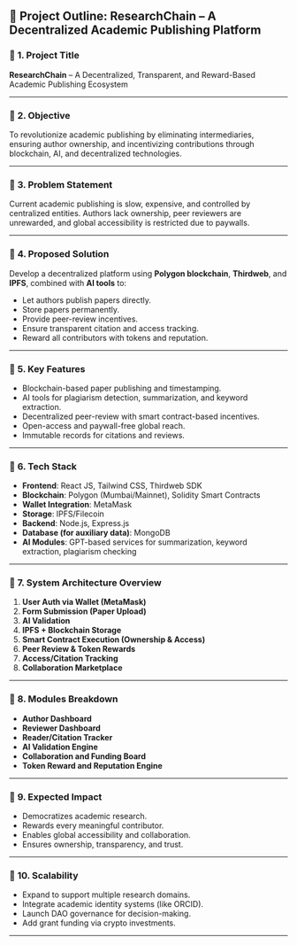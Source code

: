 ## 📘 **Project Outline: ResearchChain – A Decentralized Academic Publishing Platform**


### 🔹 **1. Project Title**

**ResearchChain** – A Decentralized, Transparent, and Reward-Based Academic Publishing Ecosystem

---

### 🔹 **2. Objective**

To revolutionize academic publishing by eliminating intermediaries, ensuring author ownership, and incentivizing contributions through blockchain, AI, and decentralized technologies.

---

### 🔹 **3. Problem Statement**

Current academic publishing is slow, expensive, and controlled by centralized entities. Authors lack ownership, peer reviewers are unrewarded, and global accessibility is restricted due to paywalls.

---

### 🔹 **4. Proposed Solution**

Develop a decentralized platform using **Polygon blockchain**, **Thirdweb**, and **IPFS**, combined with **AI tools** to:

* Let authors publish papers directly.
* Store papers permanently.
* Provide peer-review incentives.
* Ensure transparent citation and access tracking.
* Reward all contributors with tokens and reputation.

---

### 🔹 **5. Key Features**

* Blockchain-based paper publishing and timestamping.
* AI tools for plagiarism detection, summarization, and keyword extraction.
* Decentralized peer-review with smart contract-based incentives.
* Open-access and paywall-free global reach.
* Immutable records for citations and reviews.

---

### 🔹 **6. Tech Stack**

* **Frontend**: React JS, Tailwind CSS, Thirdweb SDK
* **Blockchain**: Polygon (Mumbai/Mainnet), Solidity Smart Contracts
* **Wallet Integration**: MetaMask
* **Storage**: IPFS/Filecoin
* **Backend**: Node.js, Express.js
* **Database (for auxiliary data)**: MongoDB
* **AI Modules**: GPT-based services for summarization, keyword extraction, plagiarism checking

---

### 🔹 **7. System Architecture Overview**

1. **User Auth via Wallet (MetaMask)**
2. **Form Submission (Paper Upload)**
3. **AI Validation**
4. **IPFS + Blockchain Storage**
5. **Smart Contract Execution (Ownership & Access)**
6. **Peer Review & Token Rewards**
7. **Access/Citation Tracking**
8. **Collaboration Marketplace**

---

### 🔹 **8. Modules Breakdown**

* **Author Dashboard**
* **Reviewer Dashboard**
* **Reader/Citation Tracker**
* **AI Validation Engine**
* **Collaboration and Funding Board**
* **Token Reward and Reputation Engine**

---

### 🔹 **9. Expected Impact**

* Democratizes academic research.
* Rewards every meaningful contributor.
* Enables global accessibility and collaboration.
* Ensures ownership, transparency, and trust.

---

### 🔹 **10. Scalability**

* Expand to support multiple research domains.
* Integrate academic identity systems (like ORCID).
* Launch DAO governance for decision-making.
* Add grant funding via crypto investments.

---
